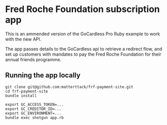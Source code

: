 # Fred Roche Foundation subscription app

This is an ammended version of the GoCardless Pro Ruby example to work with the new API.

The app passes details to the GoCardless api to retrieve a redirect flow, and set up customers with mandates
to pay the Fred Roche Foundation for their annual friends programme.

## Running the app locally

```
git clone git@github.com:matterttack/frf-payment-site.git
cd frf-payment-site
bundle install

export GC_ACCESS_TOKEN=...
export GC_CREDITOR_ID=...
export GC_ENVIRONMENT=...
bundle exec shotgun app.rb
```
